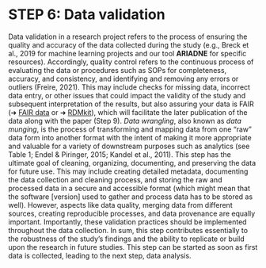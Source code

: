 # STEP 6: Data validation

Data validation in a research project refers to the process of ensuring the quality and accuracy of the data collected during the study (e.g., Breck et al., 2019 for machine learning projects and our tool **ARIADNE** for specific resources). Accordingly, quality control refers to the continuous process of evaluating the data or procedures such as SOPs for completeness, accuracy, and consistency, and identifying and removing any errors or outliers (Freire, 2021). This may include checks for missing data, incorrect data entry, or other issues that could impact the validity of the study and subsequent interpretation of the results, but also assuring your data is FAIR (➜ [FAIR data](https://www.nature.com/articles/sdata201618) or ➜ [RDMkit](https://rdmkit.elixir-europe.org/)), which will facilitate the later publication of the data along with the paper (Step 9). _Data wrangling_, also known as _data munging_, is the process of transforming and mapping data from one “raw” data form into another format with the intent of making it more appropriate and valuable for a variety of downstream purposes such as analytics (see Table 1; Endel & Piringer, 2015; Kandel et al., 2011). This step has the ultimate goal of cleaning, organizing, documenting, and preserving the data for future use. This may include creating detailed metadata, documenting the data collection and cleaning process, and storing the raw and processed data in a secure and accessible format (which might mean that the software [version] used to gather and process data has to be stored as well). However, aspects like data quality, merging data from different sources, creating reproducible processes, and data provenance are equally important. Importantly, these validation practices should be implemented throughout the data collection. In sum, this step contributes essentially to the robustness of the study’s findings and the ability to replicate or build upon the research in future studies. This step can be started as soon as first data is collected, leading to the next step, data analysis.
